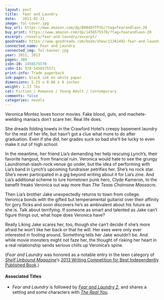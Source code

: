 ```yaml
---
layout: post
title:  Fear and Laundry
date:   2011-02-21
image: fal-cover.jpg
buy_url: https://www.amazon.com/dp/B004OYTP3G/?tag=fearandlaun-20
buy_print: https://www.amazon.com/dp/1456575570/?tag=fearandlaun-20
excerpt: /novels/fear-and-laundry/excerpt/
goodreads: https://www.goodreads.com/book/show/11381492-fear-and-laundry
connected_name: Fear and Laundry
connected_img: fal-banner.jpg
year: 2011, 2013
pages: 380
isbn-10: 1456575570
isbn-13: 978-1456575571
print-info: Trade paperback
ink-paper: black ink on white paper
dimensions: 5.25 x 0.86 x 8 inches
weight: 1.13 lbs
cat: Fiction / Romance / Young Adult / Contemporary
comments: false
categories: novels
---
```


Veronica Montez loves horror movies. Fake blood, guts, and machete-wielding maniacs don’t scare her. Real life does.

She dreads folding towels in the Crawford Hotel’s creepy basement laundry for the rest of her life, but hasn’t got a clue what more to do after graduation. Even if she did, her grades suck so bad she’ll be lucky to even make it out of high school.

In the meantime, her friend Lia’s demanding her help rescuing Lynch’s, their favorite hangout, from financial ruin. Veronica would hate to see the grungy Laundromat-slash-rock venue go under, but the idea of performing with Lia’s band in Lynch’s upcoming fundraiser petrifies her. She’s no rock star. She’s never participated in a gig beyond writing about it for Lia’s zine. And Lia’s additional scheme to lure hometown punk hero, Clyde Kameron, to the benefit freaks Veronica out way more than *The Texas Chainsaw Massacre*.

Then Lia’s brother Jake unexpectedly returns to town from college. Veronica bonds with the gifted but temperamental guitarist over their affinity for gory flicks and soon discovers he’s as ambivalent about his future as she is. Talk about terrifying. If someone as smart and talented as Jake can’t figure things out, what hope does Veronica have?

Really Liking Jake scares her, too, though she can’t decide if she’s more afraid he won’t like her back or that he will. Her exes were only ever interested in fooling around. Something tells her Jake wouldn’t be. And while movie monsters might not faze her, the thought of risking her heart in a real relationship sends serious chills up Veronica’s spine.

(*Fear and Laundry* was honored as a notable entry in the teen category of [*Shelf Unbound Magazine*][shelfunbound]’s [2013 Writing Competition for Best Independently Published Book][shelfunboundcomp].)

#### Associated Titles

- *Fear and Laundry* is followed by [*Fear and Laundry 2*][fal2], and shares a setting and some characters with [*The Real You*][tru].

[shelfunbound]:http://www.shelfmediagroup.com/pages/issues.html
[shelfunboundcomp]:https://issuu.com/shelfunbound/docs/shelf_unbound_december-january_2014
[fal2]:/novels/fear-and-laundry-2/
[tru]:/novels/the-real-you/
